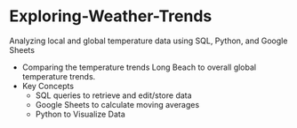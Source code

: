 # Exploring-Weather-Trends
Analyzing local and global temperature data using SQL, Python, and Google Sheets
- Comparing the temperature trends Long Beach to overall global temperature trends.
- Key Concepts
  - SQL queries to retrieve and edit/store data
  - Google Sheets to calculate moving averages
  - Python to Visualize Data 
